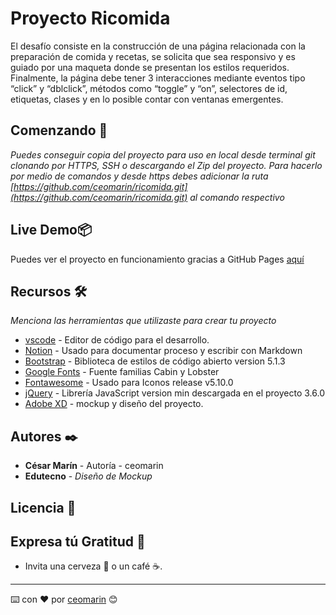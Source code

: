 # Proyecto Ricomida

El desafío consiste en la construcción de una página relacionada con la preparación de comida y recetas, se solicita que sea responsivo y es guiado por una maqueta donde se presentan los estilos requeridos.
Finalmente, la página debe tener 3 interacciones mediante eventos tipo “click” y “dblclick”, métodos como “toggle” y “on”, selectores de id, etiquetas, clases y en lo posible contar con ventanas emergentes.

## Comenzando 🚀

*Puedes conseguir copia del proyecto para uso en local desde terminal git clonando por HTTPS, SSH o descargando el Zip del proyecto.
Para hacerlo por medio de comandos y desde https debes adicionar la ruta [https://github.com/ceomarin/ricomida.git](https://github.com/ceomarin/ricomida.git) al comando respectivo*

## Live Demo📦

Puedes ver el proyecto en funcionamiento gracias a GitHub Pages [aquí](https://ceomarin.github.io/ricomida/)
## Recursos 🛠️

*Menciona las herramientas que utilizaste para crear tu proyecto*

- [vscode](https://code.visualstudio.com/) - Editor de código para el desarrollo.
- [Notion](https://www.notion.so/product) - Usado para documentar proceso y escribir con Markdown
- [Bootstrap](https://getbootstrap.com/docs/5.1/getting-started/introduction/) - Biblioteca de estilos de código abierto version 5.1.3
- [Google Fonts](https://fonts.google.com/) - Fuente familias Cabin y Lobster
- [Fontawesome](https://fontawesome.com/) - Usado para Iconos release v5.10.0
- [jQuery](https://jquery.com/) - Librería JavaScript version min descargada en el proyecto 3.6.0
- [Adobe XD](https://xd.adobe.com/spec/d60d3e21-4554-4e17-4fb1-e61d39f3d2b3-a03c/grid) - mockup y diseño del proyecto.

## Autores ✒️

- **César Marín** - Autoría - ceomarin
- **Edutecno** - *Diseño de Mockup*

## Licencia 📄

## Expresa tú Gratitud 🎁

- Invita una cerveza 🍺 o un café ☕.

---

⌨️ con ❤️ por [ceomarin](https://github.com/ceomarin) 😊
